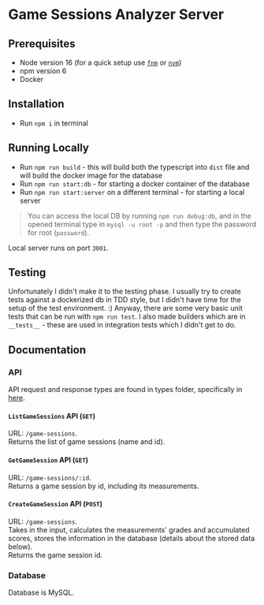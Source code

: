 # Game Sessions Analyzer Server

## Prerequisites

* Node version 16 (for a quick setup use [`fnm`](https://github.com/Schniz/fnm) or [`nvm`](https://github.com/nvm-sh/nvm))
* npm version 6
* Docker


## Installation

* Run `npm i` in terminal

## Running Locally

* Run `npm run build` - this will build both the typescript into `dist` file and will build the docker image for the database
* Run `npm run start:db` - for starting a docker container of the database
* Run `npm run start:server` on a different terminal - for starting a local server

> You can access the local DB by running `npm run debug:db`, and in the opened terminal type in `mysql -u root -p` and then type the password for root (`password`). 

Local server runs on port `3001`.

## Testing

Unfortunately I didn't make it to the testing phase. 
I usually try to create tests against a dockerized db in TDD style, but I didn't have time for the setup of the test environment. :)
Anyway, there are some very basic unit tests that can be run with `npm run test`. I also made builders which are in `__tests__` - these are used in integration tests which I didn't get to do.

## Documentation

### API

API request and response types are found in types folder, specifically in [here](./src/types/api-types.ts).

#### `ListGameSessions` API (`GET`)

URL: `/game-sessions`.  
Returns the list of game sessions (name and id).

#### `GetGameSession` API (`GET`)
URL: `/game-sessions/:id`.  
Returns a game session by id, including its measurements.

#### `CreateGameSession` API (`POST`)
URL: `/game-sessions`.  
Takes in the input, calculates the measurements' grades and accumulated scores, stores the information in the database (details about the stored data below).  
Returns the game session id.

### Database

Database is MySQL.